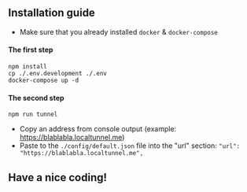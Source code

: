 ## Installation guide

* Make sure that you already installed ``docker`` & ``docker-compose``

#### The first step

```
npm install
cp ./.env.development ./.env
docker-compose up -d
```

#### The second step

```
npm run tunnel
```
* Copy an address from console output (example: https://blablabla.localtunnel.me)
* Paste to the ``./config/default.json`` file into the "url" section: ``"url": "https://blablabla.localtunnel.me",``

## Have a nice coding!